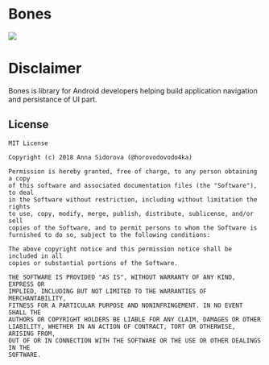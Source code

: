 # Bones
[![](https://jitpack.io/v/horovodovodo4ka/bones.svg)](https://jitpack.io/#horovodovodo4ka/bones)

# Disclaimer
Bones is library for Android developers helping build application navigation and persistance of UI part. 

## License
```
MIT License

Copyright (c) 2018 Anna Sidorova (@horovodovodo4ka)

Permission is hereby granted, free of charge, to any person obtaining a copy
of this software and associated documentation files (the "Software"), to deal
in the Software without restriction, including without limitation the rights
to use, copy, modify, merge, publish, distribute, sublicense, and/or sell
copies of the Software, and to permit persons to whom the Software is
furnished to do so, subject to the following conditions:

The above copyright notice and this permission notice shall be included in all
copies or substantial portions of the Software.

THE SOFTWARE IS PROVIDED "AS IS", WITHOUT WARRANTY OF ANY KIND, EXPRESS OR
IMPLIED, INCLUDING BUT NOT LIMITED TO THE WARRANTIES OF MERCHANTABILITY,
FITNESS FOR A PARTICULAR PURPOSE AND NONINFRINGEMENT. IN NO EVENT SHALL THE
AUTHORS OR COPYRIGHT HOLDERS BE LIABLE FOR ANY CLAIM, DAMAGES OR OTHER
LIABILITY, WHETHER IN AN ACTION OF CONTRACT, TORT OR OTHERWISE, ARISING FROM,
OUT OF OR IN CONNECTION WITH THE SOFTWARE OR THE USE OR OTHER DEALINGS IN THE
SOFTWARE.
```
